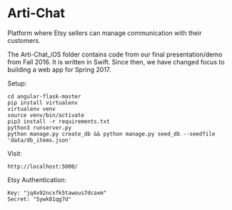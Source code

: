 # Arti-Chat

Platform where Etsy sellers can manage communication with their customers.

The Arti-Chat_iOS folder contains code from our final presentation/demo from Fall 2016. It is written in Swift. Since then, we have changed focus to building a web app for Spring 2017.


Setup:
```
cd angular-flask-master
pip install virtualenv
virtualenv venv
source venv/bin/activate
pip3 install -r requirements.txt
python3 runserver.py
python manage.py create_db && python manage.py seed_db --seedfile 'data/db_items.json'
```

Visit:
```
http://localhost:5000/
```

Etsy Authentication:
```
Key: "jq4x92ncxfk5tawous7dcaxm"
Secret: "5ywk81qg7d"
```
